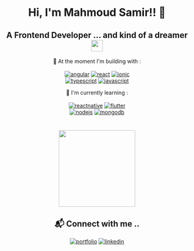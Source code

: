 
<h1 align="center">Hi, I'm Mahmoud Samir!! 👋</h1>
<h2 align="center">A Frontend Developer ... and kind of a dreamer <img src="https://media.giphy.com/media/WUlplcMpOCEmTGBtBW/giphy.gif" width="30"></h2>


<div align="center">

🎢 At the moment I'm building with : <br/> <br/>
[![angular](https://img.shields.io/badge/Angular-DD0031?style=for-the-badge&logo=angular&logoColor=white)](https://github.com/msamirzayed)
[![react](https://img.shields.io/badge/React-20232A?style=for-the-badge&logo=react&logoColor=61DAFB)](https://github.com/msamirzayed)
[![ionic](https://img.shields.io/badge/Ionic-3880FF?style=for-the-badge&logo=ionic&logoColor=white)](https://github.com/msamirzayed)
<br/>
[![typescript](https://img.shields.io/badge/TypeScript-007ACC?style=for-the-badge&logo=typescript&logoColor=white)](https://github.com/msamirzayed)
[![javascript](https://img.shields.io/badge/JavaScript-323330?style=for-the-badge&logo=javascript&logoColor=F7DF1E)](https://github.com/msamirzayed)

🌱 I'm currently learning : <br/> <br/>
[![reactnative](https://img.shields.io/badge/React_Native-20232A?style=for-the-badge&logo=react&logoColor=61DAFB)](https://github.com/msamirzayed)
[![flutter](https://img.shields.io/badge/Flutter-20232A?style=for-the-badge&logo=flutter&logoColor=61DAFB)](https://github.com/msamirzayed)
<br/>
[![nodejs](https://img.shields.io/badge/Node.js-339933?style=for-the-badge&logo=nodedotjs&logoColor=white)](https://github.com/msamirzayed)
[![mongodb](https://img.shields.io/badge/MongoDB-4EA94B?style=for-the-badge&logo=mongodb&logoColor=white)](https://github.com/msamirzayed)
#
<img src="https://media.giphy.com/media/xUPGcjKy4Agbb6d928/giphy.gif" width="200"> <br/>
## 📬 Connect with me .. <br/>
[![portfolio](https://img.shields.io/badge/website-000000?style=for-the-badge&logo=About.me&logoColor=white)](https://modsamir.com/)
[![linkedin](https://img.shields.io/badge/linkedin-0A66C2?style=for-the-badge&logo=linkedin&logoColor=white)](https://www.linkedin.com/in/mahmoud-samir01/)
</div>











